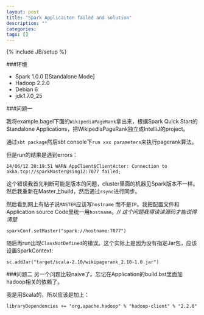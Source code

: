 ```yaml
---
layout: post
title: "Spark Applicaiton failed and solution"
description: ""
categories: 
tags: []
---
```

{% include JB/setup %}

###环境

* Spark 1.0.0 []Standalone Mode]
* Hadoop 2.2.0
* Debian 6
* jdk1.7.0_25


###问题一

我将example.bagel下面的`WikipediaPageRank`拿出来，根据Spark Quick Start的Standalone Applications，把WikipediaPageRank独立成IntelliJ的project。

通过`sbt package`然后sbt console下`run xxx parameters`来执行pagerank算法。

但是run的结果是遇到errors：

	14/06/12 20:19:51 WARN AppClient$ClientActor: Connection to akka.tcp://sparkMaster@sing12:7077 failed;
	
这个错误我首先判断可能是版本的问题，cluster里面的机器见Spark版本不一样。然后我重新在Master上build，然后通过`rsync`进行同步。

然后看到网上有帖子说`MASTER`应该写`hostname` 而不是`IP`。我把配置文件和Application source Code里统一用`hostname`。_// 这个问题我得读读源码才能说得清楚_

	sparkConf.setMaster("spark://hostname:7077")


随后再run出现`ClassNotDefined`的错误。这个实际上是因为没有指定Jar包，应该设置SparkContext:

	sc.addJar("target/scala-2.10/wikipagerank_2.10-1.0.jar")


###问题二
另一个问题比较naive了。忘记在Application的build.bst里面加hadoop相关的依赖了。

我是用Scala的，所以应该是加上：

	libraryDependencies += "org.apache.hadoop" % "hadoop-client" % "2.2.0"
